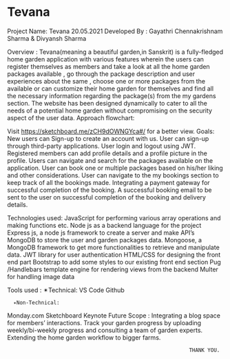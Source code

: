 # Tevana

Project Name: Tevana
20.05.2021
Developed By :
Gayathri Chennakrishnam Sharma & Divyansh Sharma

Overview :
Tevana(meaning a beautiful garden,in Sanskrit) is a fully-fledged home garden application with various features wherein the users can register themselves as members and take a look at all the home garden packages available , go through the package description and user experiences about the same , choose one or more packages from the available or can customize their home garden for themselves and find all the necessary information regarding the package(s) from the my gardens section. The website has been designed dynamically to cater to all the needs of a potential home garden without compromising on the security aspect of the user data.
Approach flowchart:

Visit https://sketchboard.me/zCH9dOWNGYca#/ for a better view.
Goals:
New users can Sign-up to create an account with us.
User can sign-up through third-party applications.
User login and logout using JWT.
Registered members can add profile details and a profile picture in the profile.
Users can navigate and search for the packages available on the application.
User can book one or multiple packages based on his/her liking and other considerations.
User can navigate to the my bookings section to keep track of all the bookings made.
Integrating a payment gateway for successful completion of the booking.
A successful booking email to be sent to the user on successful completion of the booking and delivery details.

Technologies used:
JavaScript for performing various array operations and making functions etc.
Node js as a backend language for the project
Express js, a node js framework to create a server and make API’s
MongoDB to store the user and garden packages data.
Mongoose, a MongoDB framework to get more functionalities to retrieve and manipulate data.
JWT library for user authentication
HTML/CSS for designing the front end part
Bootstrap to add some styles to our existing front end section
Pug /Handlebars template engine for rendering views from the backend
Multer for handling image data

Tools used :
✴Technical:
VS Code
Github

      ✴Non-Technical:

Monday.com
Sketchboard
Keynote
Future Scope :
Integrating a blog space for members’ interactions.
Track your garden progress by uploading weekly/bi-weekly progress and consulting a team of garden experts.
Extending the home garden workflow to bigger farms.

                                                               THANK YOU.
